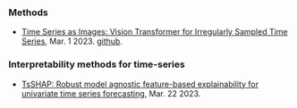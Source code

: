 
### Methods

- [Time Series as Images: Vision Transformer for Irregularly Sampled Time Series](https://arxiv.org/pdf/2303.12799.pdf), Mar. 1 2023. [github](https://github.com/Leezekun/ViTST).

### Interpretability methods for time-series

- [TsSHAP: Robust model agnostic feature-based explainability for univariate time series forecasting](https://arxiv.org/pdf/2303.12316.pdf), Mar. 22 2023.
